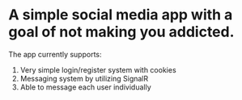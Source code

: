 # A simple social media app with a goal of not making you addicted.

The app currently supports:

1. Very simple login/register system with cookies
2. Messaging system by utilizing SignalR
3. Able to message each user individually
